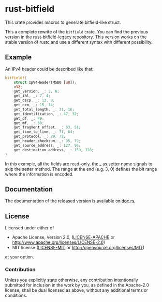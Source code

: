 rust-bitfield
=============

This crate provides macros to generate bitfield-like struct.

This a complete rewrite of the `bitfield` crate.
You can find the previous version in the [rust-bitfield-legacy](https://github.com/dzamlo/rust-bitfield-legacy) repository. This version works on the stable version of rustc and use a different syntax with different possibility.


## Example

An IPv4 header could be described like that:

```rust
bitfield!{
    struct IpV4Header(MSB0 [u8]);
    u32;
    get_version, _: 3, 0;
    get_ihl, _: 7, 4;
    get_dscp, _: 13, 8;
    get_ecn, _: 15, 14;
    get_total_length, _: 31, 16;
    get_identification, _: 47, 32;
    get_df, _: 49;
    get_mf, _: 50;
    get_fragment_offset, _: 63, 51;
    get_time_to_live, _: 71, 64;
    get_protocol, _: 79, 72;
    get_header_checksum, _: 95, 79;
    get_source_address, _: 127, 96;
    get_destination_address, _: 159, 128;
}
```

In this example, all the fields are read-only, the _ as setter name signals to skip the setter method.
The range at the end (e.g. 3, 0) defines the bit range where the information is encoded.

## Documentation

The documentation of the released version is available on [doc.rs](https://docs.rs/bitfield).


## License

Licensed under either of

 * Apache License, Version 2.0, ([LICENSE-APACHE](LICENSE-APACHE) or http://www.apache.org/licenses/LICENSE-2.0)
 * MIT license ([LICENSE-MIT](LICENSE-MIT) or http://opensource.org/licenses/MIT)

at your option.

### Contribution

Unless you explicitly state otherwise, any contribution intentionally
submitted for inclusion in the work by you, as defined in the Apache-2.0
license, shall be dual licensed as above, without any additional terms or
conditions.
